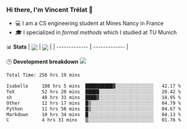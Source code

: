 ### Hi there, I'm Vincent Trélat 👋
 - 💻 I am a CS engineering student at Mines Nancy in France
 - 🎓 I specialized in *formal methods* which I studied at TU Munich

📊 **Stats**
| <img align="center" src="https://readme-stats.clckblog.space/api?username=VTrelat&show_icons=true&include_all_commits=true&theme=tokyonight&hide_border=true" /> | <img align="center" src="https://readme-stats.clckblog.space/api/top-langs/?username=VTrelat&layout=compact&theme=tokyonight&hide_border=true" /> |
| ------------- | ------------- |

🕑 **Development breakdown** ![](https://wakatime.com/badge/user/8d0110fb-6b70-4990-ab86-45c404715c2b.svg)
<!--START_SECTION:waka-->

```txt
Total Time: 256 hrs 19 mins

Isabelle     108 hrs 5 mins  ██████████▓░░░░░░░░░░░░░░   42.17 %
TeX          52 hrs 20 mins  █████░░░░░░░░░░░░░░░░░░░░   20.42 %
sh           48 hrs 33 mins  ████▓░░░░░░░░░░░░░░░░░░░░   18.95 %
Other        12 hrs 17 mins  █▒░░░░░░░░░░░░░░░░░░░░░░░   04.79 %
Python       11 hrs 58 mins  █▒░░░░░░░░░░░░░░░░░░░░░░░   04.67 %
Markdown     10 hrs 34 mins  █░░░░░░░░░░░░░░░░░░░░░░░░   04.13 %
C            4 hrs 31 mins   ▒░░░░░░░░░░░░░░░░░░░░░░░░   01.76 %
```

<!--END_SECTION:waka-->
